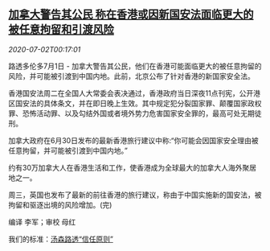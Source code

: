 <!--1593651321000-->
[加拿大警告其公民 称在香港或因新国安法面临更大的被任意拘留和引渡风险](https://cn.reuters.com/article/canada-warning-citizens-hk-0701-wedn-idCNKBS24301F)
------

<div><i>2020-07-02T00:17:01</i></div><div class="StandardArticleBody_body"><p>路透多伦多7月1日 - 加拿大警告其公民，他们在香港可能面临更大的被任意拘留的风险，并可能被引渡到中国内地。此前，北京公布了针对香港的新国家安全法。 </p><p>香港国安法周二在全国人大常委会表决通过，香港政府当日深夜11点刊宪，公开港区国安法的具体条文，并在即日晚上生效。其中规定犯分裂国家罪、颠覆国家政权罪、恐怖活动罪、以及勾结外国或者境外势力危害国家安全罪的，最高可处无期徒刑。 </p><p>加拿大政府在6月30日发布的最新香港旅行建议中称:“你可能会因国家安全理由被任意拘留，并可能被引渡到中国内地。” </p><p>约有30万加拿大人在香港生活和工作，使香港成为全球最大的加拿大人海外聚居地之一。 </p><p>周三，英国也发布了最新的前往香港的旅行建议，称由于中国实施新的国安法，被拘留和驱逐出境的风险增加。(完) </p><div class="Attribution_container"><div class="Attribution_attribution"><p class="Attribution_content">编译 李军；审校 母红 </p></div></div><div class="StandardArticleBody_trustBadgeContainer"><span class="StandardArticleBody_trustBadgeTitle">我们的标准：</span><span class="trustBadgeUrl"><a href="https://www.thomsonreuters.cn/content/dam/openweb/documents/pdf/china/brochures/about-us-1.pdf">汤森路透“信任原则”</a></span></div></div>
